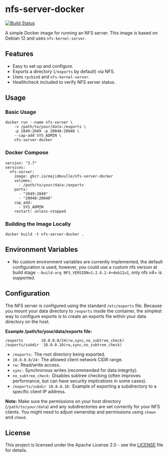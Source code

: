 # nfs-server-docker

[![Build Status](https://github.com/majidmvulle/nfs-server-docker/actions/workflows/001-build-and-push-gcr.yaml/badge.svg)](https://github.com/majidmvulle/nfs-server-docker/actions/workflows/001-build-and-push-gcr.yaml)

A simple Docker image for running an NFS server.  This image is based on Debian 12 and uses `nfs-kernel-server`.

## Features

*   Easy to set up and configure.
*   Exports a directory (`/exports` by default) via NFS.
*   Uses `rpcbind` and `nfs-kernel-server`.
*   Healthcheck included to verify NFS server status.

## Usage

### Basic Usage

```shell
docker run --name nfs-server \
    -v /path/to/your/data:/exports \
    -p 2049:2049 -p 20048:20048 \
    --cap-add SYS_ADMIN \
    nfs-server-docker
```

### Docker Compose
```shell
version: "3.7"
services:
  nfs-server:
    image: ghcr.io/majidmvulle/nfs-server-docker
    volumes:
      - /path/to/your/data:/exports
    ports:
      - "2049:2049"
      - "20048:20048"
    cap_add:
      - SYS_ADMIN
    restart: unless-stopped
```

### Building the Image Locally
```shell
docker build -t nfs-server-docker .
```

## Environment Variables
* No custom environment variables are currently implemented, the default configuration is used, however, you could use a custom nfs version at build stage `--build-arg NFS_VERSION=1:2.6.2-4+deb12u1`, only nfs v4+ is supported.

## Configuration
The NFS server is configured using the standard `/etc/exports` file. Because you mount your data directory to `/exports` inside the container, the simplest way to configure exports is to create an exports file within your data directory on the host.

**Example /path/to/your/data/exports file:**
```shell
/exports        10.0.0.0/24(rw,sync,no_subtree_check)
/exports/subdir  10.0.0.10(rw,sync,no_subtree_check)
```
* `/exports:` The root directory being exported. 
* `10.0.0.0/24:` The allowed client network CIDR range. 
* `rw:` Read/write access. 
* `sync:` Synchronous writes (recommended for data integrity). 
* `no_subtree_check:` Disables subtree checking (often improves performance, but can have security implications in some cases). 
* `/exports/subdir 10.0.0.10:` Example of exporting a subdirectory to a specific client IP address.

**Note:** Make sure the permissions on your host directory (`/path/to/your/data`) and any subdirectories are set correctly for your NFS clients. You might need to adjust ownership and permissions using `chown` and `chmod`.

## License
This project is licensed under the Apache License 2.0 - see the [LICENSE](LICENSE) file for details.
